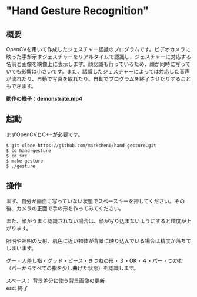 # "Hand Gesture Recognition"
## 概要
OpenCVを用いて作成したジェスチャー認識のプログラムです。ビデオカメラに映った手が示すジェスチャーをリアルタイムで認識し、ジェスチャーに対応する名前と画像を映像上に表示します。顔認識も行っているため、顔が同時に写っていても影響は小さいです。また、認識したジェスチャーによっては対応した音声が流れたり、自動で写真を取れたり、自動でプログラムを終了させたりすることもできます。

__動作の様子：demonstrate.mp4__

## 起動
まずOpenCVとC++が必要です。
```
$ git clone https://github.com/markchen0/hand-gesture.git
$ cd hand-gesture
$ cd src
$ make gesture
$ ./gesture
```
## 操作　
まず、自分が画面に写っていない状態でスペースキーを押してください。その後、カメラの正面で手の形を作ってみてください。

また、顔がうまく認識されない場合は、顔が写り込まないようにすると精度が上がります。

照明や照明の反射、肌色に近い物体が背景に映り込んでいる場合は精度が落ちてしまいます。

グー・人差し指・グッド・ピース・きつねの形・３・OK・４・パー・つかむ（パーからすべての指を少し曲げた状態）を認識します。
 
スペース： 背景差分に使う背景画像の更新  
esc: 終了
